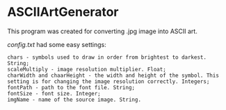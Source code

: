 # ASCIIArtGenerator
This program was created for converting .jpg image into ASCII art.

_config.txt_ had some easy settings:

```
chars - symbols used to draw in order from brightest to darkest. String;
scaleMultiply - image resolution multiplier. Float;
charWidth and chaarHeight - the width and height of the symbol. This setting is for changing the image resolution correctly. Integers;
fontPath - path to the font file. String;
fontSize - font size. Integer;
imgName - name of the source image. String.
```
